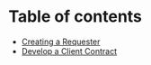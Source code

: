 # Table of contents

* [Creating a Requester](README.md)
* [Develop a Client Contract](develop-a-client-contract.md)

